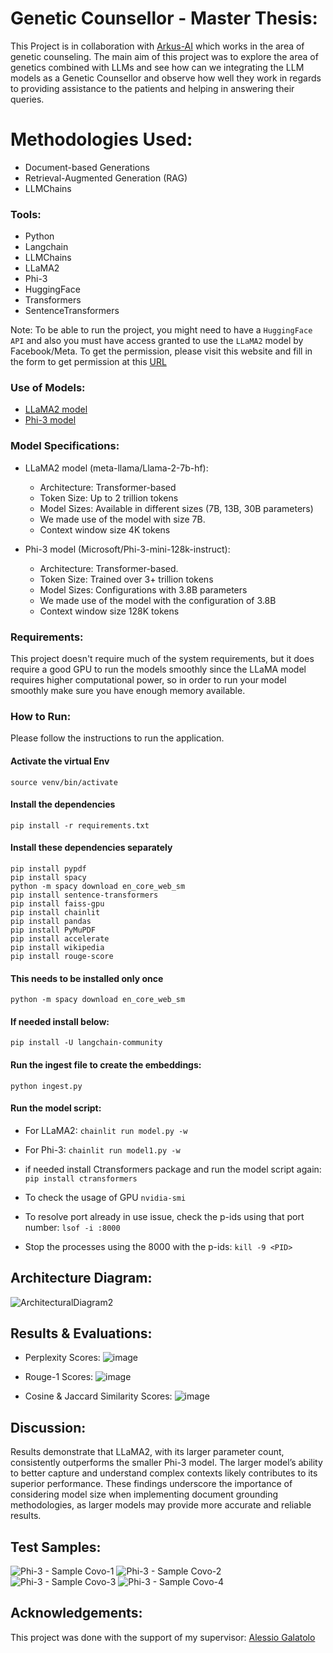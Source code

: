 # Genetic Counsellor - Master Thesis:
This Project is in collaboration with [Arkus-AI](https://arkus.ai/) which works in the area of genetic counseling. The main aim of this project was to explore the area of genetics combined with LLMs and see how can we integrating the LLM models as a Genetic Counsellor
and observe how well they work in regards to providing assistance to the patients and helping in answering their queries.

# Methodologies Used:
 - Document-based Generations
 -  Retrieval-Augmented Generation (RAG)
 - LLMChains

### Tools:
- Python
- Langchain
- LLMChains
- LLaMA2
- Phi-3
- HuggingFace
- Transformers
- SentenceTransformers

Note: To be able to run the project, you might need to have a ```HuggingFace API``` and also you must have access granted to use the ```LLaMA2``` model by Facebook/Meta. To get the permission, please visit this website and fill in the form to get permission 
      at this [URL](https://huggingface.co/meta-llama/Llama-2-7b-hf)

### Use of Models:
- [LLaMA2 model](https://github.com/ZeeshanM96)
- [Phi-3 model](https://huggingface.co/microsoft/Phi-3-mini-128k-instruct)

### Model Specifications:
- LLaMA2 model (meta-llama/Llama-2-7b-hf):
  - Architecture: Transformer-based
  - Token Size: Up to 2 trillion tokens
  - Model Sizes: Available in different sizes (7B, 13B, 30B parameters)
  - We made use of the model with size 7B.
  - Context window size 4K tokens

- Phi-3 model (Microsoft/Phi-3-mini-128k-instruct):
  - Architecture: Transformer-based.
  - Token Size: Trained over 3+ trillion tokens
  - Model Sizes: Configurations with 3.8B parameters
  - We made use of the model with the configuration of 3.8B
  - Context window size 128K tokens
  
### Requirements:
This project doesn't require much of the system requirements, but it does require a good GPU to run the models smoothly since the LLaMA model requires higher computational power, so in order to run your model smoothly make sure you have enough memory available.

### How to Run:
Please follow the instructions to run the application.
#### Activate the virtual Env
```source venv/bin/activate```

#### Install the dependencies
```pip install -r requirements.txt```

#### Install these dependencies separately
```
pip install pypdf
pip install spacy
python -m spacy download en_core_web_sm
pip install sentence-transformers
pip install faiss-gpu
pip install chainlit
pip install pandas
pip install PyMuPDF
pip install accelerate
pip install wikipedia
pip install rouge-score
```

#### This needs to be installed only once
```python -m spacy download en_core_web_sm```

#### If needed install below:
```pip install -U langchain-community```

#### Run the ingest file to create the embeddings:
```python ingest.py```

#### Run the model script:
- For LLaMA2:
```chainlit run model.py -w```
- For Phi-3:
```chainlit run model1.py -w```

- if needed install Ctransformers package and run the model script again:
```pip install ctransformers```

- To check the usage of GPU
```nvidia-smi```

- To resolve port already in use issue, check the p-ids using that port number:
```lsof -i :8000```

- Stop the processes using the 8000 with the p-ids:
```kill -9 <PID>```

## Architecture Diagram:
![ArchitecturalDiagram2](https://github.com/ZeeshanM96/GeneticCounsellor/assets/116648836/76798278-9b90-4b47-bec2-cdbf16ade550)

## Results & Evaluations:
- Perplexity Scores:
![image](https://github.com/ZeeshanM96/GeneticCounsellor/assets/116648836/29ec976a-e060-4f68-97c1-d2de09d160f0)

- Rouge-1 Scores:
![image](https://github.com/ZeeshanM96/GeneticCounsellor/assets/116648836/b7068f09-6dd0-4341-a833-83f632b06992)

- Cosine & Jaccard Similarity Scores:
![image](https://github.com/ZeeshanM96/GeneticCounsellor/assets/116648836/c775353a-25ed-4256-9139-0a5857f467bb)


## Discussion:
Results demonstrate that LLaMA2, with its larger parameter count, consistently outperforms the smaller Phi-3 model. The larger model’s ability to better capture and understand complex contexts likely contributes to its superior performance. These findings
underscore the importance of considering model size when implementing document grounding methodologies, as larger models may provide more accurate and reliable results.

## Test Samples:

![Phi-3 - Sample Covo-1](https://github.com/ZeeshanM96/GeneticCounsellor/assets/116648836/d39fc7d4-0122-4a58-8e0d-bc3c6243a5d0)
![Phi-3 - Sample Covo-2](https://github.com/ZeeshanM96/GeneticCounsellor/assets/116648836/02ad21b4-7214-4d3a-8cea-99b9eee3b964)
![Phi-3 - Sample Covo-3](https://github.com/ZeeshanM96/GeneticCounsellor/assets/116648836/b50edb71-2418-4a7f-805a-81db27ee44c4)
![Phi-3 - Sample Covo-4](https://github.com/ZeeshanM96/GeneticCounsellor/assets/116648836/ea802023-05d3-47cb-a303-cb888b703987)

## Acknowledgements:
This project was done with the support of my supervisor: [Alessio Galatolo](https://www.alessiogalatolo.com/)


